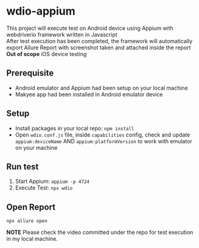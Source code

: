 # wdio-appium

This project will execute test on Android device using Appium with webdriverio framework written in Javascript  
After test execution has been completed, the framework will automatically export Allure Report with screenshot taken and attached inside the report
**Out of scope** iOS device testing

## Prerequisite

- Android emulator and Appium had been setup on your local machine
- Makyee app had been installed in Android emulator device

## Setup

- Install packages in your local repo: `npm install`
- Open `wdio.conf.js` file, inside `capabilities` config, check and update `appium:deviceName` AND `appium:platformVersion` to work with emulator on your machine

## Run test

1. Start Appium: `appium -p 4724`
2. Execute Test: `npx wdio`

## Open Report

`npx allure open`

**NOTE** Please check the video committed under the repo for test execution in my local machine.
